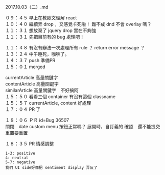 2017.10.03（二）.md

０９：４５ 早上在教歐文理解 react  
１０：４０ 繼續弄 drop ，又感覺卡死啦！ 難不成 dnd 不會 overlay 嗎？  
１１：３１ 想放棄了 jquery drop 實在不夠強  
１１：３１ 先把目前有的 bug 處理吧！  

１１：４８ 有沒有辦法一次處理所有 rule ？ return error message ？  
１３：２４ 中午睡死，咖啡了。  
１４：３７ push 準備PR  
１５：０１ merged  

currentArticle 高量關鍵字  
contentArticle 高量關鍵字  
similarArticle 高量關鍵字　不好搞阿  
１５：５０ 看看三個 container 有沒有這個 classname   
１５：５７ currentArticle, content 好處理  
１７：０４ PR 了  

１８：０６ ＰＲ id=Bug 36507  
關閉　date custom menu   按鈕正常嗎？ 展開時，自訂義的 確認　還不能提交　重置要重置  

１８：３５ PR 情感調整  
```
1-3: positive
4: neutral
5-7: negative
我們 UI side好像把 sentiment display 弄反了
```
